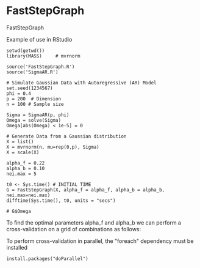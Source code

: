 # FastStepGraph
FastStepGraph

Example of use in RStudio

```{r}
setwd(getwd())
library(MASS)     # mvrnorm

source('FastStepGraph.R')
source('SigmaAR.R')

# Simulate Gaussian Data with Autoregressive (AR) Model
set.seed(1234567)
phi = 0.4 
p = 200  # Dimension
n = 100 # Sample size

Sigma = SigmaAR(p, phi)
Omega = solve(Sigma)  
Omega[abs(Omega) < 1e-5] = 0  

# Generate Data from a Gaussian distribution 
X = list()
X = mvrnorm(n, mu=rep(0,p), Sigma)
X = scale(X)

alpha_f = 0.22
alpha_b = 0.10
nei.max = 5

t0 <- Sys.time() # INITIAL TIME
G = FastStepGraph(X, alpha_f = alpha_f, alpha_b = alpha_b, nei.max=nei.max)
difftime(Sys.time(), t0, units = "secs")

# G$Omega
```

To find the optimal parameters alpha_f and alpha_b we can perform a cross-validation on a grid of combinations as follows:



To perform cross-validation in parallel, the "foreach" dependency must be installed
```{r}
install.packages("doParallel")
```





